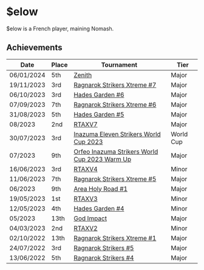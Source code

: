 # $elow

$elow is a French player, maining Nomash.

## Achievements

| Date | Place | Tournament | Tier |
| - | - | - | - |
| 06/01/2024 | 5th | [Zenith](inapedia/tournaments/misc/zenith.md) | Major |
| 19/11/2023 | 3rd | [Ragnarok Strikers Xtreme #7](inapedia/tournaments/ragna/ragnax7.md) | Major |
| 06/10/2023 | 3rd | [Hades Garden #6](inapedia/tournaments/hg/hg6.md) | Major |
| 07/09/2023 | 7th | [Ragnarok Strikers Xtreme #6](/inapedia/tournaments/ragna/ragnax6.md) | Major |
| 31/08/2023 | 5th | [Hades Garden #5](/inapedia/tournaments/hg/hg5.md) | Major |
| 08/2023 | 2nd | [RTAXV7](/inapedia/tournaments/rtaxv/rtaxv7.md) | Major |
| 30/07/2023 | 3rd | [Inazuma Eleven Strikers World Cup 2023](/inapedia/tournaments/worldcup23.md) | World Cup |
| 07/2023 | 9th | [Orfeo Inazuma Strikers World Cup 2023 Warm Up](inapedia/tournaments/misc/orfeowc.md) | Major |
| 16/06/2023 | 3rd | [RTAXV4](/inapedia/tournaments/rtaxv/rtaxv4.md) | Minor |
| 11/06/2023 | 7th | [Ragnarok Strikers Xtreme #5](/inapedia/tournaments/ragna/ragnax5.md) | Major |
| 06/2023 | 9th | [Area Holy Road #1](/inapedia/tournaments/misc/holyroad1.md) | Major |
| 19/05/2023 | 1st | [RTAXV3](/inapedia/tournaments/rtaxv/rtaxv3.md) | Minor |
| 12/05/2023 | 4th | [Hades Garden #4](/inapedia/tournaments/hg/hg4.md) | Minor |
| 05/2023 | 13th | [God Impact](/inapedia/tournaments/misc/godimpact.md) | Major |
| 04/03/2023 | 2nd | [RTAXV2](/inapedia/tournaments/rtaxv/rtaxv2.md) | Minor |
| 02/10/2022 | 13th | [Ragnarok Strikers Xtreme #1](/inapedia/tournaments/ragna/ragnax1.md) | Major |
| 24/07/2022 | 3rd | [Ragnarok Strikers #5](/inapedia/tournaments/ragna/ragna5.md) | Major |
| 13/06/2022 | 5th | [Ragnarok Strikers #4](/inapedia/tournaments/ragna/ragna4.md) | Major |

